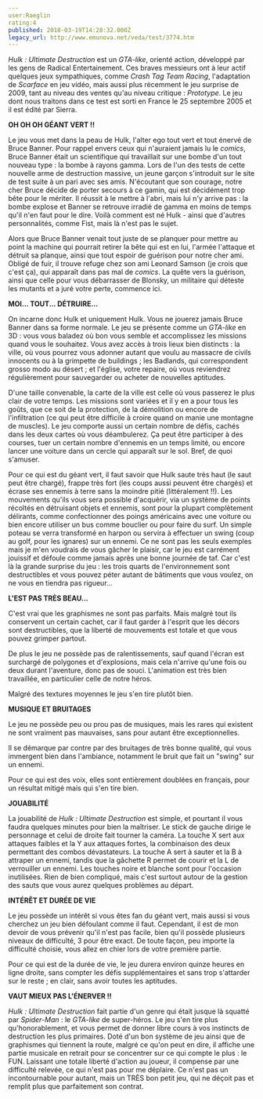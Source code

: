 ```yaml
---
user:Raeglin
rating:4
published: 2010-03-19T14:28:32.000Z
legacy_url: http://www.emunova.net/veda/test/3774.htm
---
```

_Hulk : Ultimate Destruction_ est un _GTA-like_, orienté action, développé par les gens de Radical Entertainement. Ces braves messieurs ont à leur actif quelques jeux sympathiques, comme _Crash Tag Team Racing_, l'adaptation de _Scarface_ en jeu vidéo, mais aussi plus récemment le jeu surprise de 2009, tant au niveau des ventes qu'au niveau critique : _Prototype_. Le jeu dont nous traitons dans ce test est sorti en France le 25 septembre 2005 et il est édité par Sierra.  

  

**OH OH OH GÉANT VERT !!**  

  

Le jeu vous met dans la peau de Hulk, l'alter ego tout vert et tout énervé de Bruce Banner. Pour rappel envers ceux qui n'auraient jamais lu le _comics_, Bruce Banner était un scientifique qui travaillait sur une bombe d'un tout nouveau type : la bombe à rayons gamma. Lors de l'un des tests de cette nouvelle arme de destruction massive, un jeune garçon s'introduit sur le site de test suite à un pari avec ses amis. N'écoutant que son courage, notre cher Bruce décide de porter secours à ce gamin, qui est décidément trop bête pour le mériter. Il réussit à le mettre à l'abri, mais lui n'y arrive pas : la bombe explose et Banner se retrouve irradié de gamma en moins de temps qu'il n'en faut pour le dire. Voilà comment est né Hulk - ainsi que d'autres personnalités, comme Fist, mais là n'est pas le sujet.  

Alors que Bruce Banner venait tout juste de se planquer pour mettre au point la machine qui pourrait retirer la bête qui est en lui, l'armée l'attaque et détruit sa planque, ainsi que tout espoir de guérison pour notre cher ami. Obligé de fuir, il trouve refuge chez son ami Leonard Samson (je crois que c'est ça), qui apparaît dans pas mal de _comics_. La quête vers la guérison, ainsi que celle pour vous débarrasser de Blonsky, un militaire qui déteste les mutants et a juré votre perte, commence ici.  

  

**MOI... TOUT... DÉTRUIRE...**  

  

On incarne donc Hulk et uniquement Hulk. Vous ne jouerez jamais Bruce Banner dans sa forme normale. Le jeu se présente comme un _GTA-like_ en 3D : vous vous baladez où bon vous semble et accomplissez les missions quand vous le souhaitez. Vous avez accès à trois lieux bien distincts : la ville, où vous pourrez vous adonner autant que voulu au massacre de civils innocents ou à la grimpette de buildings ; les Badlands, qui correspondent grosso modo au désert ; et l'église, votre repaire, où vous reviendrez régulièrement pour sauvegarder ou acheter de nouvelles aptitudes.  

D'une taille convenable, la carte de la ville est celle où vous passerez le plus clair de votre temps. Les missions sont variées et il y en a pour tous les goûts, que ce soit de la protection, de la démolition ou encore de l'infiltration (ce qui peut être difficile à croire quand on manie une montagne de muscles). Le jeu comporte aussi un certain nombre de défis, cachés dans les deux cartes où vous déambulerez. Ça peut être participer à des courses, tuer un certain nombre d'ennemis en un temps limité, ou encore lancer une voiture dans un cercle qui apparaît sur le sol. Bref, de quoi s'amuser.  

Pour ce qui est du géant vert, il faut savoir que Hulk saute très haut (le saut peut être chargé), frappe très fort (les coups aussi peuvent être chargés) et écrase ses ennemis à terre sans la moindre pitié (littéralement !!). Les mouvements qu'ils vous sera possible d'acquérir, via un système de points récoltés en détruisant objets et ennemis, sont pour la plupart complètement délirants, comme confectionner des poings américains avec une voiture ou bien encore utiliser un bus comme bouclier ou pour faire du surf. Un simple poteau se verra transformé en harpon ou servira à effectuer un swing (coup au golf, pour les ignares) sur un ennemi. Ce ne sont pas les seuls exemples mais je m'en voudrais de vous gâcher le plaisir, car le jeu est carrément jouissif et défoule comme jamais après une bonne journée de taf. Car c'est là la grande surprise du jeu : les trois quarts de l'environnement sont destructibles et vous pouvez péter autant de bâtiments que vous voulez, on ne vous en tiendra pas rigueur...  

  

**L'EST PAS TRÈS BEAU...**  

  

C'est vrai que les graphismes ne sont pas parfaits. Mais malgré tout ils conservent un certain cachet, car il faut garder à l'esprit que les décors sont destructibles, que la liberté de mouvements est totale et que vous pouvez grimper partout.  

De plus le jeu ne possède pas de ralentissements, sauf quand l'écran est surchargé de polygones et d'explosions, mais cela n'arrive qu'une fois ou deux durant l'aventure, donc pas de souci. L'animation est très bien travaillée, en particulier celle de notre héros.  

Malgré des textures moyennes le jeu s'en tire plutôt bien.  

  

**MUSIQUE ET BRUITAGES**  

  

Le jeu ne possède peu ou prou pas de musiques, mais les rares qui existent ne sont vraiment pas mauvaises, sans pour autant être exceptionnelles.  

Il se démarque par contre par des bruitages de très bonne qualité, qui vous immergent bien dans l'ambiance, notamment le bruit que fait un "swing" sur un ennemi.  

Pour ce qui est des voix, elles sont entièrement doublées en français, pour un résultat mitigé mais qui s'en tire bien.  

  

**JOUABILITÉ**  

  

La jouabilité de _Hulk : Ultimate Destruction_ est simple, et pourtant il vous faudra quelques minutes pour bien la maîtriser. Le stick de gauche dirige le personnage et celui de droite fait tourner la caméra. La touche X sert aux attaques faibles et la Y aux attaques fortes, la combinaison des deux permettant des combos dévastateurs. La touche A sert à sauter et la B à attraper un ennemi, tandis que la gâchette R permet de courir et la L de verrouiller un ennemi. Les touches noire et blanche sont pour l'occasion inutilisées. Rien de bien compliqué, mais c'est surtout autour de la gestion des sauts que vous aurez quelques problèmes au départ.  

  

**INTÉRÊT ET DURÉE DE VIE**  

  

Le jeu possède un intérêt si vous êtes fan du géant vert, mais aussi si vous cherchez un jeu bien défoulant comme il faut. Cependant, il est de mon devoir de vous prévenir qu'il n'est pas facile, bien qu'il possède plusieurs niveaux de difficulté, 3 pour être exact. De toute façon, peu importe la difficulté choisie, vous allez en chier lors de votre première partie.  

Pour ce qui est de la durée de vie, le jeu durera environ quinze heures en ligne droite, sans compter les défis supplémentaires et sans trop s'attarder sur le reste ; en clair, sans avoir toutes les aptitudes.  

  

**VAUT MIEUX PAS L'ÉNERVER !!**  

  

_Hulk : Ultimate Destruction_ fait partie d'un genre qui était jusque là squatté par _Spider-Man_ : le _GTA-like_ de super-héros. Le jeu s'en tire plus qu'honorablement, et vous permet de donner libre cours à vos instincts de destruction les plus primaires. Doté d'un bon système de jeu ainsi que de graphismes qui tiennent la route, malgré ce qu'on peut en dire, il affiche une partie musicale en retrait pour se concentrer sur ce qui compte le plus : le FUN. Laissant une totale liberté d'action au joueur, il compense par une difficulté relevée, ce qui n'est pas pour me déplaire. Ce n'est pas un incontournable pour autant, mais un TRÈS bon petit jeu, qui ne déçoit pas et remplit plus que parfaitement son contrat.